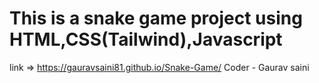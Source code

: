 # This is a snake game project using HTML,CSS(Tailwind),Javascript <br>
link => https://gauravsaini81.github.io/Snake-Game/
Coder - Gaurav saini
